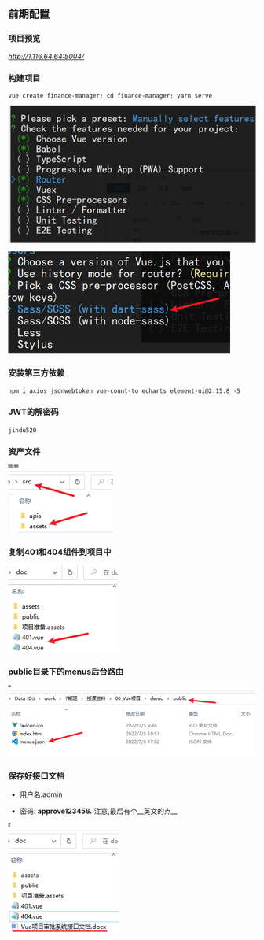 ## 前期配置

### 项目预览

*http://1.116.64.64:5004/*

### 构建项目

```shell
vue create finance-manager; cd finance-manager; yarn serve
```

 **![image-20220719202822349](项目准备.assets/image-20220719202822349.png)**



![image-20220719202854334](项目准备.assets/image-20220719202854334.png)

### 安装第三方依赖

```shell
npm i axios jsonwebtoken vue-count-to echarts element-ui@2.15.8 -S
```





### JWT的解密码

`jindu520`

### 资产文件

![image-20220719175537105](项目准备.assets/image-20220719175537105.png)



### 复制401和404组件到项目中

![image-20220719180032808](项目准备.assets/image-20220719180032808.png)





### public目录下的menus后台路由

![image-20220719175627006](项目准备.assets/image-20220719175627006.png)



### 保存好接口文档

* 用户名:admin

* 密码:  __approve123456.__ 注意,最后有个__英文的点__

![image-20220719181015696](项目准备.assets/image-20220719181015696.png)
